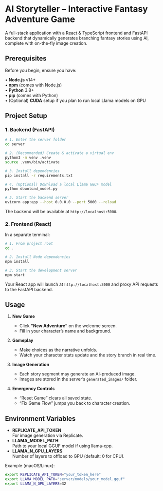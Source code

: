 # AI Storyteller – Interactive Fantasy Adventure Game

A full-stack application with a React & TypeScript frontend and FastAPI backend that dynamically generates branching fantasy stories using AI, complete with on-the-fly image creation.

## Prerequisites

Before you begin, ensure you have:

•  **Node.js** v14+  
•  **npm** (comes with Node.js)  
•  **Python** 3.8+  
•  **pip** (comes with Python)  
•  (Optional) **CUDA** setup if you plan to run local Llama models on GPU  

## Project Setup

### 1. Backend (FastAPI)

```bash
# 1. Enter the server folder
cd server

# 2. (Recommended) Create & activate a virtual env
python3 -m venv .venv
source .venv/bin/activate

# 3. Install dependencies
pip install -r requirements.txt

# 4. (Optional) Download a local Llama GGUF model
python download_model.py

# 5. Start the backend server
uvicorn app:app --host 0.0.0.0 --port 5000 --reload
```

The backend will be available at `http://localhost:5000`.

### 2. Frontend (React)

In a separate terminal:

```bash
# 1. From project root
cd .

# 2. Install Node dependencies
npm install

# 3. Start the development server
npm start
```

Your React app will launch at `http://localhost:3000` and proxy API requests to the FastAPI backend.

## Usage

1. **New Game**  
   - Click **“New Adventure”** on the welcome screen.  
   - Fill in your character’s name and background.

2. **Gameplay**  
   - Make choices as the narrative unfolds.  
   - Watch your character stats update and the story branch in real time.

3. **Image Generation**  
   - Each story segment may generate an AI-produced image.  
   - Images are stored in the server’s `generated_images/` folder.

4. **Emergency Controls**  
   - “Reset Game” clears all saved state.  
   - “Fix Game Flow” jumps you back to character creation.

## Environment Variables

- **REPLICATE_API_TOKEN**  
  For image generation via Replicate.
- **LLAMA_MODEL_PATH**  
  Path to your local GGUF model if using llama-cpp.
- **LLAMA_N_GPU_LAYERS**  
  Number of layers to offload to GPU (default: 0 for CPU).

Example (macOS/Linux):

```bash
export REPLICATE_API_TOKEN="your_token_here"
export LLAMA_MODEL_PATH="server/models/your_model.gguf"
export LLAMA_N_GPU_LAYERS=32
```
